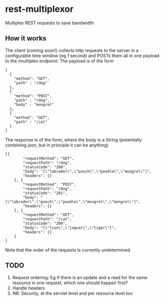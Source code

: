 # rest-multiplexor
Multiplex REST requests to save bandwidth

## How it works
The client (coming soon!) collects http requests to the server in a configurable time window (eg 1 second) 
and POSTs them all in one payload to the /multiplex endpoint. The payload is of the form
```
[
  {
  	"method": "GET", 
  	"path" : "/dog"
  }, 
  {
  	"method": "POST", 
  	"path" : "/dog", 
    "body" : "mongrel"
  }, 
  {
  	"method": "GET", 
    "path" : "/cat"
  }
]
```

The response is of the form, where the body is a String (potentially containing json, but in principle it can be anything)
```
[{
		"requestMethod": "GET",
		"requestPath": "/dog",
		"statusCode": "200",
		"body": "[\"labrador\",\"pooch\",\"poodle\",\"mongrel\"]",
		"headers": {}
	}, {
		"requestMethod": "POST",
		"requestPath": "/dog",
		"statusCode": "201",
		"body": "[\"labrador\",\"pooch\",\"poodle\",\"mongrel\",\"mongrel\"]",
		"headers": {}
	}, {
		"requestMethod": "GET",
		"requestPath": "/cat",
		"statusCode": "200",
		"body": "[\"lion\",\"jaguar\",\"tiger\"]",
		"headers": {}
	}
]
```

Note that the order of the requests is currently undetermined. 

## TODO 
1. Request ordering: Eg if there is an update and a read for the same resource in one request, which one should happen first?
2. Handle headers
3. NB: Security, at the servlet level and per resource level too
